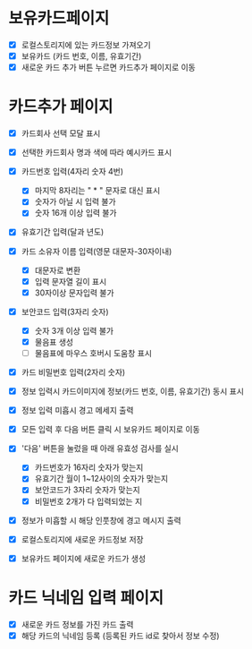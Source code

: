 # 보유카드페이지

- [x] 로컬스토리지에 있는 카드정보 가져오기
- [x] 보유카드 (카드 번호, 이름, 유효기간)
- [x] 새로운 카드 추가 버튼 누르면 카드추가 페이지로 이동

# 카드추가 페이지

- [x] 카드회사 선택 모달 표시
- [x] 선택한 카드회사 명과 색에 따라 예시카드 표시

- [x] 카드번호 입력(4자리 숫자 4번)

  - [x] 마지막 8자리는 " \* " 문자로 대신 표시
  - [x] 숫자가 아닐 시 입력 불가
  - [x] 숫자 16개 이상 입력 불가

- [x] 유효기간 입력(달과 년도)
- [x] 카드 소유자 이름 입력(영문 대문자-30자이내)
  - [x] 대문자로 변환
  - [x] 입력 문자열 길이 표시
  - [x] 30자이상 문자입력 불가
- [x] 보안코드 입력(3자리 숫자)
  - [x] 숫자 3개 이상 입력 불가
  - [x] 물음표 생성
  - [ ] 물음표에 마우스 호버시 도움창 표시
- [x] 카드 비밀번호 입력(2자리 숫자)

- [x] 정보 입력시 카드이미지에 정보(카드 번호, 이름, 유효기간) 동시 표시
- [x] 정보 입력 미흡시 경고 메세지 출력
- [x] 모든 입력 후 다음 버튼 클릭 시 보유카드 페이지로 이동
- [x] '다음' 버튼을 눌렀을 때 아래 유효성 검사를 실시

  - [x] 카드번호가 16자리 숫자가 맞는지
  - [x] 유효기간 월이 1~12사이의 숫자가 맞는지
  - [x] 보안코드가 3자리 숫자가 맞는지
  - [x] 비밀번호 2개가 다 입력되었는 지

- [x] 정보가 미흡할 시 해당 인풋창에 경고 메시지 출력

- [x] 로컬스토리지에 새로운 카드정보 저장
- [x] 보유카드 페이지에 새로운 카드가 생성

# 카드 닉네임 입력 페이지

- [x] 새로운 카드 정보를 가진 카드 출력
- [x] 해당 카드의 닉네임 등록 (등록된 카드 id로 찾아서 정보 수정)
